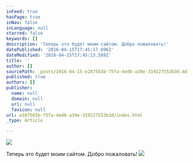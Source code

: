 ```yaml
---
inFeed: true
hasPage: true
inNav: false
inLanguage: null
starred: false
keywords: []
description: 'Теперь это будет моим сайтом. Добро пожаловать!'
datePublished: '2016-04-15T17:45:17.096Z'
dateModified: '2016-04-15T17:45:13.589Z'
title: ''
author: []
sourcePath: _posts/2016-04-15-e287583b-75fa-4ed8-a39e-319227553b3d.md
published: true
authors: []
publisher:
  name: null
  domain: null
  url: null
  favicon: null
url: e287583b-75fa-4ed8-a39e-319227553b3d/index.html
_type: Article

---
```

![](https://the-grid-user-content.s3-us-west-2.amazonaws.com/bed9f6f5-84b5-4d0c-b9b5-8fc26469bd43.jpg)

Теперь это будет моим сайтом. Добро пожаловать!
![](https://the-grid-user-content.s3-us-west-2.amazonaws.com/c07f75a4-0dfa-465c-a37c-1d2fcd353739.jpg)